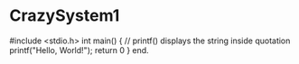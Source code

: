 # CrazySystem1
#include <stdio.h>
int main() {
   // printf() displays the string inside quotation
   printf("Hello, World!");
   return 0
}
end.

